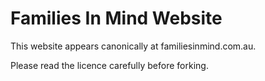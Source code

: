 # Families In Mind Website

This website appears canonically at familiesinmind.com.au.

Please read the licence carefully before forking.